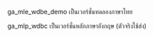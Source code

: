 ga_mle_wdbe_demo เป็นเวอร์ชั่นทดลองภาษาไทย

ga_mlp_wdbc เป็นเวอร์ชั่นหลักภาษาอังกฤษ (ตัวจริงใช้ส่ง)
